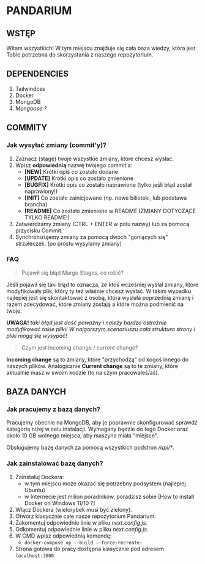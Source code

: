 # PANDARIUM

## WSTĘP

Witam wszystkich! W tym miejscu znajduje się cała baza wiedzy, która jest 
Tobie potrzebna do skorzystania z naszego repozytorium.


## DEPENDENCIES

1. Tailwindcss
2. Docker
3. MongoDB
4. *Mongoose ?*


## COMMITY

### Jak wysyłać zmiany (commit'y)?

1. Zaznacz (stage) twoje wszystkie zmiany, które chcesz wysłać.
2. Wpisz **odpowiednią** nazwę twojego commit'a:
    - **[NEW]** Krótki opis co zostało dodane
    - **[UPDATE]** Krótki opis co zostało zmienione
    - **[BUGFIX]** Krótki opis co zostało naprawione (tylko jeśli błąd został naprawiony!)
    - **[INIT]** Co zostało zainicjowane (np. nowe bilioteki, lub podstawa brancha)
    - **[README]** Co zostało zmienione w README (ZMIANY DOTYCZĄCE TYLKO README!)
3. Zatwierdzamy zmiany (CTRL + ENTER w polu nazwy) lub za pomocą przycisku Commit.
4. Synchronizujemy zmiany za pomocą dwóch "goniących się" strzałeczek. (po prostu wysyłamy zmiany)

### FAQ

> Pojawił się błąd Marge Stages, co robić?

Jeśli pojawił się taki błąd to oznacza, że ktoś wcześniej wysłał zmiany, które modyfikowały plik, który ty też właśnie chcesz wysłać. W takim wypadku najlepiej jest się skontaktować z osobą, która wysłała poprzednią zmianę i razem zdecydować, które zmiany zostają a które można podmienić na twoje.

**UWAGA!** *taki błąd jest dość poważny i należy bardzo ostrożnie modyfikować takie pliki! W najgorszym scenariuszu cała struktura strony i pliki mogą się wysypać!*

> Czym jest incoming change / current change?

**Incoming change** są to zmiany, które "przychodzą" od kogoś innego do naszych plików. 
Analogicznie **Current change** są to te zmiany, które aktualnie masz w swoim kodzie (to na czym pracowałeś/aś).


## BAZA DANYCH

### Jak pracujemy z bazą danych?

Pracujemy obecnie na MongoDB, aby je poprawnie skonfigurować sprawdź kategorię niżej w celu instalacji.
Wymagany będzie do tego Docker oraz około 10 GB wolnego miejsca, aby maszyna miała "miejsce".

Obsługujemy bazę danych za pomocą wszystkich podstron _/api/*_.


### Jak zainstalować bazę danych?

1. Zainstaluj Dockera:
    - w tym miejscu może okazać się potrzebny podsystem (najlepiej Ubuntu)
    - w Internecie jest milion poradników, poradzisz sobie [How to install Docker on Windows 11/10 ?]
2. Włącz Dockera (wielorybek musi być zielony).
3. Otwórz klasycznie całe nasze repozytorium Pandarium.
4. Zakomentuj odpowiednie linie w pliku *next.config.js*.
5. Odkomentuj odpowiednie linie w pliku *next.config.js*.
6. W CMD wpisz odpowiednią komendę:
    - ```docker-compose up --build --force-recreate-```
7. Strona gotowa do pracy dostępna klasycznie pod adresem ```localhost:3000```.

